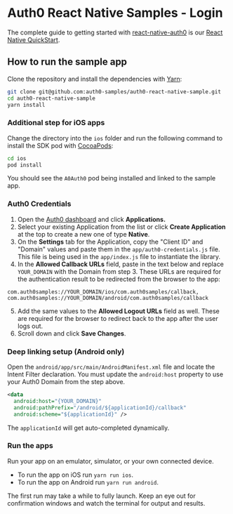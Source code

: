 # Auth0 React Native Samples - Login

The complete guide to getting started with [react-native-auth0](https://github.com/auth0/react-native-auth0) is our [React Native QuickStart](https://auth0.com/docs/quickstart/native/react-native/00-login).

## How to run the sample app

Clone the repository and install the dependencies with [Yarn](https://yarnpkg.com):

```bash
git clone git@github.com:auth0-samples/auth0-react-native-sample.git
cd auth0-react-native-sample
yarn install
```

### Additional step for iOS apps

Change the directory into the `ios` folder and run the following command to install the SDK pod with [CocoaPods](https://cocoapods.org/):

```bash
cd ios
pod install
```

You should see the `A0Auth0` pod being installed and linked to the sample app.

### Auth0 Credentials 

1. Open the [Auth0 dashboard](https://manage.auth0.com/dashboard/) and click **Applications.**
2. Select your existing Application from the list or click **Create Application** at the top to create a new one of type **Native**. 
3. On the **Settings** tab for the Application, copy the "Client ID" and "Domain" values and paste them in the `app/auth0-credentials.js` file. This file is being used in the `app/index.js` file to instantiate the library.
4. In the **Allowed Callback URLs** field, paste in the text below and replace `YOUR_DOMAIN` with the Domain from step 3. These URLs are required for the authentication result to be redirected from the browser to the app:

```
com.auth0samples://YOUR_DOMAIN/ios/com.auth0samples/callback, 
com.auth0samples://YOUR_DOMAIN/android/com.auth0samples/callback
```

5. Add the same values to the **Allowed Logout URLs** field as well. These are required for the browser to redirect back to the app after the user logs out.
6. Scroll down and click **Save Changes**.

### Deep linking setup (Android only)

Open the `android/app/src/main/AndroidManifest.xml` file and locate the Intent Filter declaration. You must update the `android:host` property to use your Auth0 Domain from the step above.

```xml
<data
  android:host="{YOUR_DOMAIN}"
  android:pathPrefix="/android/${applicationId}/callback"
  android:scheme="${applicationId}" />
```

The `applicationId` will get auto-completed dynamically.

### Run the apps

Run your app on an emulator, simulator, or your own connected device.

- To run the app on iOS run `yarn run ios`.
- To run the app on Android run `yarn run android`.

The first run may take a while to fully launch. Keep an eye out for confirmation windows and watch the terminal for output and results. 

